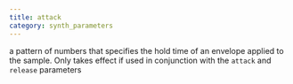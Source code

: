 ```yaml
---
title: attack
category: synth_parameters
---
```

a pattern of numbers that specifies the hold time of an envelope applied to the sample. Only takes effect if used in conjunction with the `attack` and `release` parameters

